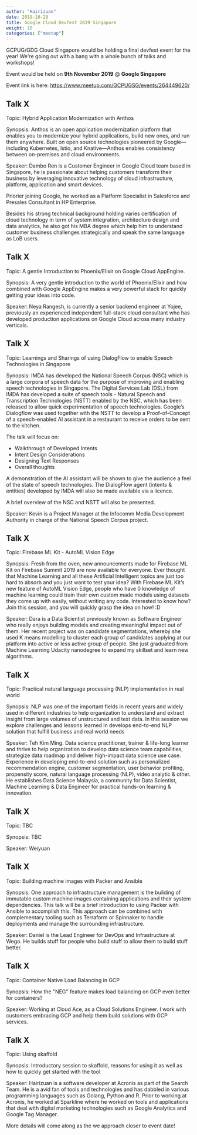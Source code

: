 ```yaml
---
author: "Hairizuan"
date: 2019-10-28
title: Google Cloud Devfest 2019 Singapore
weight: 10
categories: ["meetup"]
---
```


GCPUG/GDG Cloud Singapore would be holding a final devfest event for the year! We're going out with a bang with a whole bunch of talks and workshops!

Event would be held on **9th November 2019** @ **Google Singapore**

Event link is here: https://www.meetup.com/GCPUGSG/events/264449620/

## Talk X

Topic: Hybrid Application Modernization with Anthos

Synopsis: Anthos is an open application modernization platform that enables you to modernize your hybrid applications, build new ones, and run them anywhere. Built on open source technologies pioneered by Google—including Kubernetes, Istio, and Knative—Anthos enables consistency between on-premises and cloud environments.

Speaker: Dambo Ren is a Customer Engineer in Google Cloud team based in Singapore, he is passionate about helping customers transform their business by leveraging innovative technology of cloud infrastructure, platform, application and smart devices.

Priorier joining Google, he worked as a Platform Specialist in Salesforce and Presales Consultant in HP Enterprise.

Besides his strong technical background holding varies certification of cloud technology in term of system integration, architecture design and data analytics, he also got his MBA degree which help him to understand customer business challenges strategically and speak the same language as LoB users.

## Talk X

Topic: A gentle Introduction to Phoenix/Elixir on Google Cloud AppEngine.

Synopsis: A very gentle introduction to the world of Phoenix/Elixir and how combined with Google AppEngine makes a very powerful stack for quickly getting your ideas into code.

Speaker: Neya Rangesh, is currently a senior backend engineer at Yojee,
previously an experienced independent full-stack cloud consultant who has developed production applications on Google Cloud across many industry verticals.

## Talk X

Topic: Learnings and Sharings of using DialogFlow to enable Speech Technologies in Singapore

Synopsis: IMDA has developed the National Speech Corpus (NSC) which is a large corpora of speech data for the purpose of improving and enabling speech technologies in Singapore. The Digital Services Lab (DSL) from IMDA has developed a suite of speech tools - Natural Speech and Transcription Technologies (NSTT) enabled by the NSC, which has been released to allow quick experimentation of speech technologies. Google’s Dialogflow was used together with the NSTT to develop a Proof-of-Concept of a speech-enabled AI assistant in a restaurant to receive orders to be sent to the kitchen.

The talk will focus on:

- Walkthrough of Developed Intents
- Intent Design Considerations
- Designing Text Responses
- Overall thoughts

A demonstration of the AI assistant will be shown to give the audience a feel of the state of speech technologies. The DialogFlow agent (intents & entities) developed by IMDA will also be made available via a licence.

A brief overview of the NSC and NSTT will also be presented.

Speaker: Kevin is a Project Manager at the Infocomm Media Development Authority in charge of the National Speech Corpus project.

## Talk X

Topic: Firebase ML Kit - AutoML Vision Edge

Synopsis: Fresh from the oven, new announcements made for Firebase ML Kit on Firebase Summit 2019 are now available for everyone. Ever thought that Machine Learning and all these Artificial Intelligent topics are just too hard to absorb and you just want to test your idea? With Firebase ML Kit’s new feature of AutoML Vision Edge, people who have 0 knowledge of machine learning could train their own custom made models using datasets they come up with easily, without writing any code. Interested to know how? Join this session, and you will quickly grasp the idea on how! :D

Speaker: Dara is a Data Scientist previously known as Software Engineer who really enjoys building models and creating meaningful impact out of them. Her recent project was on candidate segmentations, whereby she used K means modelling to cluster each group of candidates applying at our platform into active or less active group of people. She just graduated from Machine Learning Udacity nanodegree to expand my skillset and learn new algorithms.

## Talk X

Topic: Practical natural language processing (NLP) implementation in real world

Synopsis: NLP was one of the important fields in recent years and widely used in different industries to help organization to understand and extract insight from large volumes of unstructured and text data. In this session we explore challenges and lessons learned in develops end-to-end NLP solution that fulfill business and real world needs

Speaker: Teh Kim Ming. Data science practitioner, trainer & life-long learner and thrive to help organization to develop data science team capabilities, strategize data roadmap and deliver high-impact data science use case. Experience in developing end-to-end solution such as personalized recommendation engine, customer segmentation, user behavior profiling, propensity score, natural language processing (NLP), video analytic & other. He establishes Data Science Malaysia, a community for Data Scientist, Machine Learning & Data Engineer for practical hands-on learning & innovation.

## Talk X

Topic: TBC

Synopsis: TBC

Speaker: Weiyuan

## Talk X

Topic: Building machine images with Packer and Ansible

Synopsis: One approach to infrastructure management is the building of immutable custom machine images containing applications and their system dependencies. This talk will be a brief introduction to using Packer with Ansible to accomplish this. This approach can be combined with complementary tooling such as Terraform or Spinnaker to handle deployments and manage the surrounding infrastructure.

Speaker: Daniel is the Lead Engineer for DevOps and Infrastructure at Wego. He builds stuff for people who build stuff to allow them to build stuff better.

## Talk X

Topic: Container Native Load Balancing in GCP

Synopsis: How the "NEG" feature makes load balancing on GCP even better for containers?

Speaker: Working at Cloud Ace, as a Cloud Solutions Engineer. I work with customers embracing GCP and help them build solutions with GCP services.

## Talk X

Topic: Using skaffold

Synopsis: Introductory session to skaffold, reasons for using it as well as how to quickly get started with the tool

Speaker: Hairizuan is a software developer at Acronis as part of the Search Team. He is a avid fan of tools and technologies and has dabbled in various programming languages such as Golang, Python and R. Prior to working at Acronis, he worked at Sparkline where he worked on tools and applications that deal with digital marketing technologies such as Google Analytics and Google Tag Manager.

More details will come along as the we approach closer to event date!
